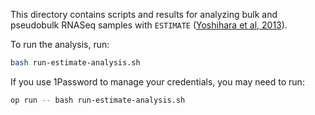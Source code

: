 This directory contains scripts and results for analyzing bulk and pseudobulk RNASeq samples with `ESTIMATE` ([Yoshihara et al, 2013](https://doi.org/10.1038/ncomms3612)).

To run the analysis, run:

```sh
bash run-estimate-analysis.sh
```

If you use 1Password to manage your credentials, you may need to run:
```sh
op run -- bash run-estimate-analysis.sh
```
